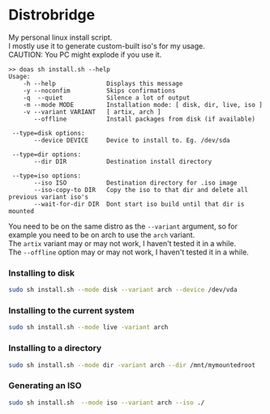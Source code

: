 <!-- markdownlint-disable MD013 MD024 MD001 MD045 -->

# Distrobridge

My personal linux install script.  
I mostly use it to generate custom-built iso's for my usage.  
CAUTION: You PC might explode if you use it.  

```
>> doas sh install.sh --help 
Usage:
    -h --help              Displays this message
    -y --noconfim          Skips confirmations
    -q  --quiet            Silence a lot of output
    -m --mode MODE         Installation mode: [ disk, dir, live, iso ]
    -v --variant VARIANT   [ artix, arch ]
       --offline           Install packages from disk (if available)

 --type=disk options:
       --device DEVICE     Device to install to. Eg. /dev/sda

 --type=dir options:
       --dir DIR           Destination install directory

 --type=iso options:
       --iso ISO           Destination directory for .iso image
       --iso-copy-to DIR   Copy the iso to that dir and delete all previous variant iso's
       --wait-for-dir DIR  Dont start iso build until that dir is mounted
```

You need to be on the same distro as the `--variant` argument, so for example you need to be on arch to use the `arch` variant.  
The `artix` variant may or may not work, I haven't tested it in a while.  
The `--offline` option may or may not work, I haven't tested it in a while.  

### Installing to disk

```bash
sudo sh install.sh --mode disk --variant arch --device /dev/vda
```

### Installing to the current system

```bash
sudo sh install.sh --mode live -variant arch
```

### Installing to a directory

```bash
sudo sh install.sh --mode dir -variant arch --dir /mnt/mymountedroot
```

### Generating an ISO

```bash
sudo sh install.sh  --mode iso --variant arch --iso ./
```
